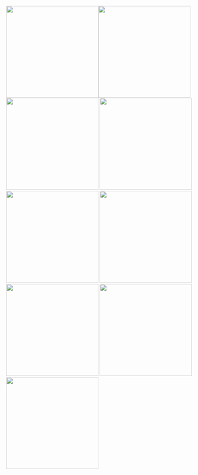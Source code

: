 <img src="https://user-images.githubusercontent.com/121868184/234670921-962ef028-b249-43de-a2e5-4d12a8177922.jpeg" width="250px"><img src="https://user-images.githubusercontent.com/121868184/234670526-2ed58356-a9f0-4ec6-bb56-e9dfa9c2bb6e.jpeg" width="250px"><img src="https://user-images.githubusercontent.com/121868184/234670474-38f39a98-bdd0-442c-8fcd-4c484f2d16c1.jpeg" width="250px">
<img src="https://user-images.githubusercontent.com/121868184/234670374-0026e740-2e14-4d93-af06-1d21e337d066.jpeg" width="250px">
<img src="https://user-images.githubusercontent.com/121868184/234670109-f7bda704-ed27-4ce4-a7db-75d7fa26e68d.jpeg" width="250px">
<img src="https://user-images.githubusercontent.com/121868184/234670099-fa72a1db-4170-4e7a-933a-d251b6a81300.jpeg" width="250px">
<img src="https://user-images.githubusercontent.com/121868184/234670194-b21b245a-add7-4284-b8fc-cf593380213c.jpeg" width="250px">
<img src="https://user-images.githubusercontent.com/121868184/234669999-4f006abb-5a10-4baa-93a2-dd7e6bd75464.jpeg" width="250px">
<img src="https://user-images.githubusercontent.com/121868184/234669979-3af02350-5870-43c3-b1a4-cbbf9e956696.jpeg" width="250px">


